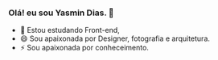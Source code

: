 ### Olá! eu sou Yasmin Dias. 👋

- 🌱  Estou estudando Front-end,
- 😄  Sou apaixonada por Designer, fotografia e arquitetura.
- ⚡  Sou apaixonada por conheceimento.
